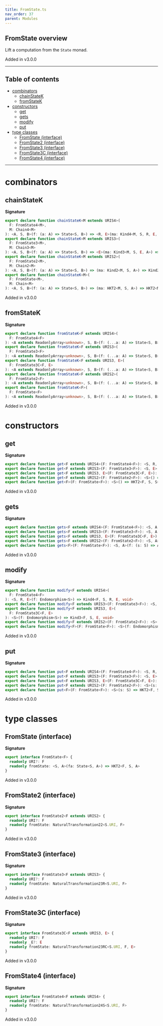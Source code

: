 ```yaml
---
title: FromState.ts
nav_order: 37
parent: Modules
---
```


## FromState overview

Lift a computation from the `State` monad.

Added in v3.0.0

---

<h2 class="text-delta">Table of contents</h2>

- [combinators](#combinators)
  - [chainStateK](#chainstatek)
  - [fromStateK](#fromstatek)
- [constructors](#constructors)
  - [get](#get)
  - [gets](#gets)
  - [modify](#modify)
  - [put](#put)
- [type classes](#type-classes)
  - [FromState (interface)](#fromstate-interface)
  - [FromState2 (interface)](#fromstate2-interface)
  - [FromState3 (interface)](#fromstate3-interface)
  - [FromState3C (interface)](#fromstate3c-interface)
  - [FromState4 (interface)](#fromstate4-interface)

---

# combinators

## chainStateK

**Signature**

```ts
export declare function chainStateK<M extends URIS4>(
  F: FromState4<M>,
  M: Chain4<M>
): <A, S, B>(f: (a: A) => State<S, B>) => <R, E>(ma: Kind4<M, S, R, E, A>) => Kind4<M, S, R, E, B>
export declare function chainStateK<M extends URIS3>(
  F: FromState3<M>,
  M: Chain3<M>
): <A, S, B>(f: (a: A) => State<S, B>) => <E>(ma: Kind3<M, S, E, A>) => Kind3<M, S, E, B>
export declare function chainStateK<M extends URIS2>(
  F: FromState2<M>,
  M: Chain2<M>
): <A, S, B>(f: (a: A) => State<S, B>) => (ma: Kind2<M, S, A>) => Kind2<M, S, B>
export declare function chainStateK<M>(
  F: FromState<M>,
  M: Chain<M>
): <A, S, B>(f: (a: A) => State<S, B>) => (ma: HKT2<M, S, A>) => HKT2<M, S, B>
```

Added in v3.0.0

## fromStateK

**Signature**

```ts
export declare function fromStateK<F extends URIS4>(
  F: FromState4<F>
): <A extends ReadonlyArray<unknown>, S, B>(f: (...a: A) => State<S, B>) => <R, E>(...a: A) => Kind4<F, S, R, E, B>
export declare function fromStateK<F extends URIS3>(
  F: FromState3<F>
): <A extends ReadonlyArray<unknown>, S, B>(f: (...a: A) => State<S, B>) => <E>(...a: A) => Kind3<F, S, E, B>
export declare function fromStateK<F extends URIS3, E>(
  F: FromState3C<F, E>
): <A extends ReadonlyArray<unknown>, S, B>(f: (...a: A) => State<S, B>) => (...a: A) => Kind3<F, S, E, B>
export declare function fromStateK<F extends URIS2>(
  F: FromState2<F>
): <A extends ReadonlyArray<unknown>, S, B>(f: (...a: A) => State<S, B>) => (...a: A) => Kind2<F, S, B>
export declare function fromStateK<F>(
  F: FromState<F>
): <A extends ReadonlyArray<unknown>, S, B>(f: (...a: A) => State<S, B>) => (...a: A) => HKT2<F, S, B>
```

Added in v3.0.0

# constructors

## get

**Signature**

```ts
export declare function get<F extends URIS4>(F: FromState4<F>): <S, R, E>() => Kind4<F, S, R, E, S>
export declare function get<F extends URIS3>(F: FromState3<F>): <S, E>() => Kind3<F, S, E, S>
export declare function get<F extends URIS3, E>(F: FromState3C<F, E>): <S>() => Kind3<F, S, E, S>
export declare function get<F extends URIS2>(F: FromState2<F>): <S>() => Kind2<F, S, S>
export declare function get<F>(F: FromState<F>): <S>() => HKT2<F, S, S>
```

Added in v3.0.0

## gets

**Signature**

```ts
export declare function gets<F extends URIS4>(F: FromState4<F>): <S, A, R, E>(f: (s: S) => A) => Kind4<F, S, R, E, A>
export declare function gets<F extends URIS3>(F: FromState3<F>): <S, A, E>(f: (s: S) => A) => Kind3<F, S, E, A>
export declare function gets<F extends URIS3, E>(F: FromState3C<F, E>): <S, A>(f: (s: S) => A) => Kind3<F, S, E, A>
export declare function gets<F extends URIS2>(F: FromState2<F>): <S, A>(f: (s: S) => A) => Kind2<F, S, A>
export declare function gets<F>(F: FromState<F>): <S, A>(f: (s: S) => A) => HKT2<F, S, A>
```

Added in v3.0.0

## modify

**Signature**

```ts
export declare function modify<F extends URIS4>(
  F: FromState4<F>
): <S, R, E>(f: Endomorphism<S>) => Kind4<F, S, R, E, void>
export declare function modify<F extends URIS3>(F: FromState3<F>): <S, E>(f: Endomorphism<S>) => Kind3<F, S, E, void>
export declare function modify<F extends URIS3, E>(
  F: FromState3C<F, E>
): <S>(f: Endomorphism<S>) => Kind3<F, S, E, void>
export declare function modify<F extends URIS2>(F: FromState2<F>): <S>(f: Endomorphism<S>) => Kind2<F, S, void>
export declare function modify<F>(F: FromState<F>): <S>(f: Endomorphism<S>) => HKT2<F, S, void>
```

Added in v3.0.0

## put

**Signature**

```ts
export declare function put<F extends URIS4>(F: FromState4<F>): <S, R, E>(s: S) => Kind4<F, S, R, E, void>
export declare function put<F extends URIS3>(F: FromState3<F>): <S, E>(s: S) => Kind3<F, S, E, void>
export declare function put<F extends URIS3, E>(F: FromState3C<F, E>): <S>(s: S) => Kind3<F, S, E, void>
export declare function put<F extends URIS2>(F: FromState2<F>): <S>(s: S) => Kind2<F, S, void>
export declare function put<F>(F: FromState<F>): <S>(s: S) => HKT2<F, S, void>
```

Added in v3.0.0

# type classes

## FromState (interface)

**Signature**

```ts
export interface FromState<F> {
  readonly URI?: F
  readonly fromState: <S, A>(fa: State<S, A>) => HKT2<F, S, A>
}
```

Added in v3.0.0

## FromState2 (interface)

**Signature**

```ts
export interface FromState2<F extends URIS2> {
  readonly URI?: F
  readonly fromState: NaturalTransformation22<S.URI, F>
}
```

Added in v3.0.0

## FromState3 (interface)

**Signature**

```ts
export interface FromState3<F extends URIS3> {
  readonly URI?: F
  readonly fromState: NaturalTransformation23R<S.URI, F>
}
```

Added in v3.0.0

## FromState3C (interface)

**Signature**

```ts
export interface FromState3C<F extends URIS3, E> {
  readonly URI?: F
  readonly _E?: E
  readonly fromState: NaturalTransformation23RC<S.URI, F, E>
}
```

Added in v3.0.0

## FromState4 (interface)

**Signature**

```ts
export interface FromState4<F extends URIS4> {
  readonly URI?: F
  readonly fromState: NaturalTransformation24S<S.URI, F>
}
```

Added in v3.0.0
